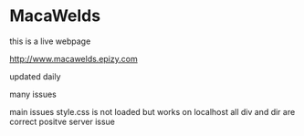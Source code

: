 # MacaWelds
 
this is a live webpage

http://www.macawelds.epizy.com

updated daily 

many issues 

main issues style.css is not loaded but works on localhost all div and dir are correct positve server issue
